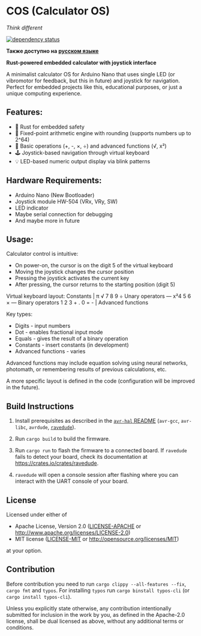 COS (Calculator OS)
=====

_Think different_

[![dependency status](https://deps.rs/repo/github/suprohub/cos/status.svg)](https://deps.rs/repo/github/suprohub/cos)

**Также доступно на [русском языке](README_RU.md)**

**Rust-powered embedded calculator with joystick interface**

A minimalist calculator OS for Arduino Nano that uses single LED (or vibromotor for feedback, but this in future) and joystick for navigation. Perfect for embedded projects like this, educational purposes, or just a unique computing experience.

## Features:
- 🦀 Rust for embedded safety
- 🔢 Fixed-point arithmetic engine with rounding (supports numbers up to 2^64)
- 🧮 Basic operations (+, -, ×, ÷) and advanced functions (√, x²)
- 🕹️ Joystick-based navigation through virtual keyboard
- 💡 LED-based numeric output display via blink patterns

## Hardware Requirements:
- Arduino Nano (New Bootloader)
- Joystick module HW-504 (VRx, VRy, SW)
- LED indicator
- Maybe serial connection for debugging
- And maybe more in future

## Usage:
Calculator control is intuitive:
- On power-on, the cursor is on the digit 5 of the virtual keyboard
- Moving the joystick changes the cursor position
- Pressing the joystick activates the current key
- After pressing, the cursor returns to the starting position (digit 5)

Virtual keyboard layout:
                  Constants
                      |
                      π
                  √ 7 8 9 ÷
Unary operators — x²4 5 6 × — Binary operators
                    1 2 3 +
                    . 0 = -
                      |
             Advanced functions

Key types:
- Digits - input numbers
- Dot - enables fractional input mode
- Equals - gives the result of a binary operation
- Constants - insert constants (in development)
- Advanced functions - varies

Advanced functions may include equation solving using neural networks, photomath, or remembering results of previous calculations, etc.

A more specific layout is defined in the code (configuration will be improved in the future).


## Build Instructions
1. Install prerequisites as described in the [`avr-hal` README] (`avr-gcc`, `avr-libc`, `avrdude`, [`ravedude`]).

2. Run `cargo build` to build the firmware.

3. Run `cargo run` to flash the firmware to a connected board.  If `ravedude`
   fails to detect your board, check its documentation at
   <https://crates.io/crates/ravedude>.

4. `ravedude` will open a console session after flashing where you can interact
   with the UART console of your board.

[`avr-hal` README]: https://github.com/Rahix/avr-hal#readme
[`ravedude`]: https://crates.io/crates/ravedude

## License
Licensed under either of

 - Apache License, Version 2.0
   ([LICENSE-APACHE](LICENSE-APACHE) or <http://www.apache.org/licenses/LICENSE-2.0>)
 - MIT license
   ([LICENSE-MIT](LICENSE-MIT) or <http://opensource.org/licenses/MIT>)

at your option.

## Contribution
Before contribution you need to run `cargo clippy --all-features --fix`, `cargo fmt` and `typos`.
For installing `typos` run `cargo binstall typos-cli` (or `cargo install typos-cli`).

Unless you explicitly state otherwise, any contribution intentionally submitted
for inclusion in the work by you, as defined in the Apache-2.0 license, shall
be dual licensed as above, without any additional terms or conditions.
